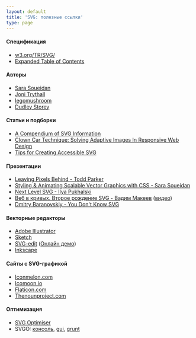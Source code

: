 ```yaml
---
layout: default
title: 'SVG: полезные ссылки'
type: page
---
```

<h4>Спецификация</h4>

<ul>
  <li><a href="http://www.w3.org/TR/SVG/">w3.org/TR/SVG/</a>
  </li>
  <li><a href="http://www.w3.org/TR/SVG/expanded-toc.html">Expanded Table of Contents</a></li>
</ul>

<h4>Авторы</h4>

<ul>
  <li><a href="http://sarasoueidan.com/articles.html">Sara Soueidan</a>
  </li>
  <li><a href="http://jonibologna.com/">Joni Trythall</a>
  </li>
  <li><a href="http://blog.legomushroom.com/">legomushroom</a>
  </li>
  <li><a href="http://demosthenes.info/blog/svg">Dudley Storey</a>
  </li>
</ul>

<h4>Статьи и подборки</h4>
<ul>
    <li><a href="http://css-tricks.com/mega-list-svg-information/">A Compendium of SVG Information</a>
    </li>
    <li><a href="http://www.smashingmagazine.com/2013/06/02/clown-car-technique-solving-for-adaptive-images-in-responsive-web-design/">Clown Car Technique: Solving Adaptive Images In Responsive Web Design</a>
    </li>
    <li><a href="http://www.sitepoint.com/tips-accessible-svg/">Tips for Creating Accessible SVG</a>
    </li>
</ul>

<h4>Презентации</h4>
<ul>
  <li><a href="https://docs.google.com/presentation/d/1CNQLbqC0krocy_fZrM5fZ-YmQ2JgEADRh3qR6RbOOGk/present#slide=id.p">Leaving Pixels Behind - Todd Parker</a>
  </li>
  <li><a href="https://docs.google.com/presentation/d/1Iuvf3saPCJepVJBDNNDSmSsA0_rwtRYehSmmSSLYFVQ/present#slide=id.p">Styling & Animating Scalable Vector Graphics with CSS - Sara Soueidan</a>
  </li>
  <li><a href="https://speakerdeck.com/pukhalski/next-level-svg">Next Level SVG - Ilya Pukhalski</a>
  </li>
  <li><a href="http://pepelsbey.net/pres/web-in-curves/">Веб в кривых.
  Второе рождение SVG - Вадим Макеев</a> (<a href="http://www.youtube.com/watch?v=XPseFBICcVU">видео</a>)
  </li>
  <li><a href="http://www.youtube.com/watch?v=SeLOt_BRAqc">Dmitry Baranovskiy - You Don't Know SVG</a>
  </li>
</ul>

<h4>Векторные редакторы</h4>
<ul>
<li><a href="http://www.adobe.com/ru/products/illustrator.html">Adobe Illustrator</a>
</li>
<li><a href="http://www.bohemiancoding.com/sketch/">Sketch</a>
</li>
<li><a href="https://code.google.com/p/svg-edit/">SVG-edit</a> (<a href="http://svg-edit.googlecode.com/svn/branches/stable/editor/svg-editor.html">Онлайн демо</a>)
</li>
<li><a href="http://www.inkscape.org/en/">Inkscape</a>
</li>
</ul>

<h4>Сайты с SVG-графикой</h4>
<ul>
  <li><a href="http://iconmelon.com/">Iconmelon.com</a>
  </li>
  <li><a href="http://icomoon.io/app/#/select">Icomoon.io</a>
  </li>
  <li><a href="http://www.flaticon.com/">Flaticon.com</a>
  </li>
  <li><a href="http://thenounproject.com/">Thenounproject.com</a>
  </li>
</ul>

<h4>Оптимизация</h4>

<ul>
  <li><a href="http://petercollingridge.appspot.com/svg-optimiser">SVG Optimiser</a></li>
  <li>SVGO: <a href="https://github.com/svg/svgo">консоль</a>, <a href="https://github.com/svg/svgo-gui">gui</a>, <a href="https://github.com/sindresorhus/grunt-svgmin">grunt</a>
  </li>
</ul>